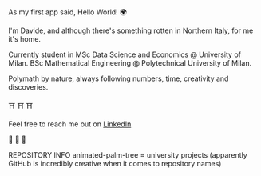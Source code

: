 As my first app said, Hello World! 	:earth_africa:

I'm Davide, and although there's something rotten in Northern Italy, for me it's home.

Currently student in MSc Data Science and Economics @ University of Milan.
BSc Mathematical Engineering @ Polytechnical University of Milan.

Polymath by nature, always following numbers, time, creativity and discoveries.

:shinto_shrine: :shinto_shrine: :shinto_shrine:

Feel free to reach me out on [LinkedIn](https://www.linkedin.com/in/davide-riva-85053a221)

:crescent_moon: :crescent_moon: :crescent_moon:

REPOSITORY INFO
animated-palm-tree = university projects (apparently GitHub is incredibly creative when it comes to repository names)
